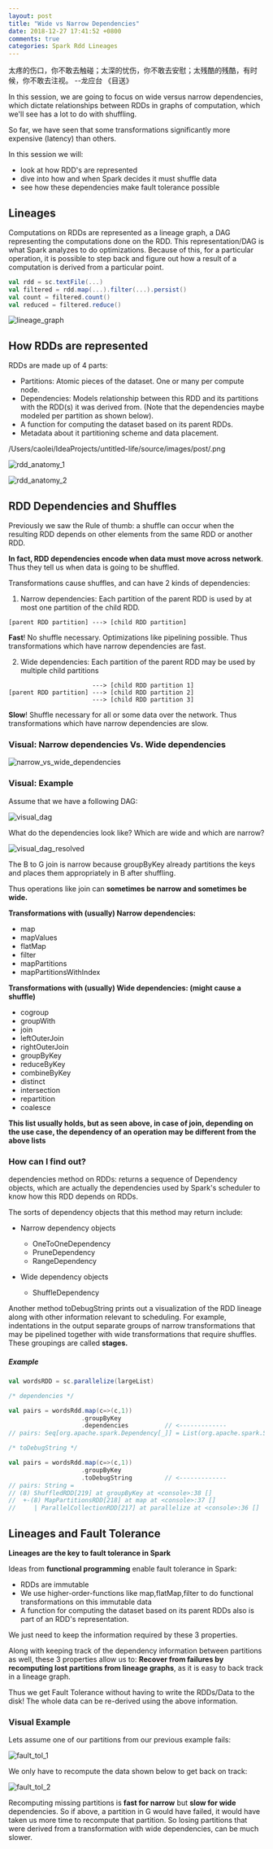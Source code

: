```yaml
---
layout: post
title: "Wide vs Narrow Dependencies"
date: 2018-12-27 17:41:52 +0800
comments: true
categories: Spark Rdd Lineages
---
```

太疼的伤口，你不敢去触碰；太深的忧伤，你不敢去安慰；太残酷的残酷，有时候，你不敢去注视。 --龙应台 《目送》
<!-- more -->
In this session, we are going to focus on wide versus narrow dependencies, which dictate relationships between RDDs in graphs of computation, which we'll see has a lot to do with shuffling.

So far, we have seen that some transformations significantly more expensive (latency) than others.

In this session we will:

- look at how RDD's are represented
- dive into how and when Spark decides it must shuffle data
- see how these dependencies make fault tolerance possible

## Lineages
Computations on RDDs are represented as a lineage graph, a DAG representing the computations done on the RDD. This representation/DAG is what Spark analyzes to do optimizations. Because of this, for a particular operation, it is possible to step back and figure out how a result of a computation is derived from a particular point.
```scala
val rdd = sc.textFile(...)
val filtered = rdd.map(...).filter(...).persist()
val count = filtered.count()
val reduced = filtered.reduce()
```
![lineage_graph](/images/post/lineage_graph.png)

## How RDDs are represented
RDDs are made up of 4 parts:

- Partitions: Atomic pieces of the dataset. One or many per compute node.
- Dependencies: Models relationship between this RDD and its partitions with the RDD(s) it was derived from. (Note that the dependencies maybe modeled per partition as shown below).
- A function for computing the dataset based on its parent RDDs.
- Metadata about it partitioning scheme and data placement.

/Users/caolei/IdeaProjects/untitled-life/source/images/post/.png


![rdd_anatomy_1](/images/post/rdd_anatomy_1.png)

![rdd_anatomy_2](/images/post/rdd_anatomy_2.png)

## RDD Dependencies and Shuffles
Previously we saw the Rule of thumb: a shuffle can occur when the resulting RDD depends on other elements from the same RDD or another RDD.

**In fact, RDD dependencies encode when data must move across network**. Thus they tell us when data is going to be shuffled.

Transformations cause shuffles, and can have 2 kinds of dependencies:
1. Narrow dependencies: Each partition of the parent RDD is used by at most one partition of the child RDD.
```text
[parent RDD partition] ---> [child RDD partition]
```
**Fast**! No shuffle necessary. Optimizations like pipelining possible. Thus transformations which have narrow dependencies are fast.

2. Wide dependencies: Each partition of the parent RDD may be used by multiple child partitions
```text
                       ---> [child RDD partition 1]
[parent RDD partition] ---> [child RDD partition 2]
                       ---> [child RDD partition 3]
```
**Slow**! Shuffle necessary for all or some data over the network. Thus transformations which have narrow dependencies are slow.
### Visual: Narrow dependencies Vs. Wide dependencies

![narrow_vs_wide_dependencies](/images/post/narrow_vs_wide_dependencies.png)

### Visual: Example
Assume that we have a following DAG:

![visual_dag](/images/post/visual_dag.png)

What do the dependencies look like? Which are wide and which are narrow?

![visual_dag_resolved](/images/post/visual_dag_resolved.png)

The B to G join is narrow because groupByKey already partitions the keys and places them appropriately in B after shuffling.

Thus operations like join can **sometimes be narrow and sometimes be wide.**

**Transformations with (usually) Narrow dependencies:**
- map
- mapValues
- flatMap
- filter
- mapPartitions
- mapPartitionsWithIndex

**Transformations with (usually) Wide dependencies: (might cause a shuffle)**
- cogroup
- groupWith
- join
- leftOuterJoin
- rightOuterJoin
- groupByKey
- reduceByKey
- combineByKey
- distinct
- intersection
- repartition
- coalesce

**This list usually holds, but as seen above, in case of join, depending on the use case, the dependency of an operation may be different from the above lists**

### How can I find out?
dependencies method on RDDs: returns a sequence of Dependency objects, which are actually the dependencies used by Spark's scheduler to know how this RDD depends on RDDs.

The sorts of dependency objects that this method may return include:

- Narrow dependency objects
    - OneToOneDependency
    - PruneDependency
    - RangeDependency
    
- Wide dependency objects
    - ShuffleDependency
    
Another method toDebugString prints out a visualization of the RDD lineage along with other information relevant to scheduling. For example, indentations in the output separate groups of narrow transformations that may be pipelined together with wide transformations that require shuffles. These groupings are called **stages.**

##### Example
```scala
val wordsRDD = sc.parallelize(largeList)

/* dependencies */

val pairs = wordsRdd.map(c=>(c,1))
                    .groupByKey
                    .dependencies          // <-------------
// pairs: Seq[org.apache.spark.Dependency[_]] = List(org.apache.spark.ShuffleDependency@4294a23d)

/* toDebugString */

val pairs = wordsRdd.map(c=>(c,1))
                    .groupByKey
                    .toDebugString         // <-------------
// pairs: String =
// (8) ShuffledRDD[219] at groupByKey at <console>:38 []
//  +-(8) MapPartitionsRDD[218] at map at <console>:37 []
//     | ParallelCollectionRDD[217] at parallelize at <console>:36 []
```

## Lineages and Fault Tolerance

**Lineages are the key to fault tolerance in Spark**

Ideas from **functional programming** enable fault tolerance in Spark:

- RDDs are immutable
- We use higher-order-functions like map,flatMap,filter to do functional transformations on this immutable data
- A function for computing the dataset based on its parent RDDs also is part of an RDD's representation.

We just need to keep the information required by these 3 properties.

Along with keeping track of the dependency information between partitions as well, these 3 properties allow us to: **Recover from failures by recomputing lost partitions from lineage graphs**, as it is easy to back track in a lineage graph.

Thus we get Fault Tolerance without having to write the RDDs/Data to the disk! The whole data can be re-derived using the above information.

### Visual Example
Lets assume one of our partitions from our previous example fails:

![fault_tol_1](/images/post/fault_tol_1.png)

We only have to recompute the data shown below to get back on track:

![fault_tol_2](/images/post/fault_tol_2.png)


Recomputing missing partitions is **fast for narrow** but **slow for wide** dependencies. So if above, a partition in G would have failed, it would have taken us more time to recompute that partition. So losing partitions that were derived from a transformation with wide dependencies, can be much slower.